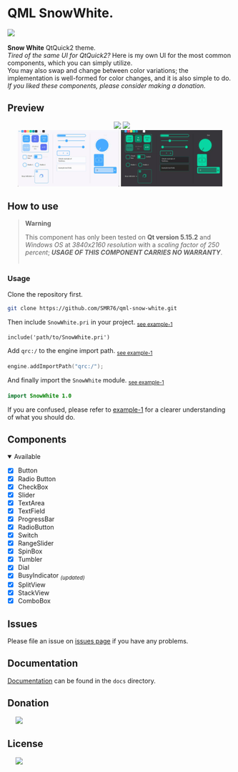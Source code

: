 # QML SnowWhite.

<img src="https://img.shields.io/badge/version-1.0.2-37c248"><br>

**Snow White** QtQuick2 theme.<br>
*Tired of the same UI for QtQuick2?* Here is my own UI for the most common components, which you can simply utilize.<br>
You may also swap and change between color variations; the implementation is well-formed for color changes, and it is also simple to do.<br>
*If you liked these components, please consider making a donation.*
## Preview

<div align="center">&nbsp;
<img src="https://img.shields.io/badge/light-blue-49aaff">
<img src="https://img.shields.io/badge/dark-green-08d7a1"><br>
<img src="extra/preview/preview-1.webp" width="45%">
<img src="extra/preview/preview-2.webp" width="45%">
</div>

## How to use
> **Warning**
>
> This component has only been tested on **Qt version 5.15.2** and *Windows OS* at *3840x2160 resolution* with a *scaling factor of 250 percent*; ***USAGE OF THIS COMPONENT CARRIES NO WARRANTY***.<br>&nbsp;

### Usage

Clone the repository first.

```bash
git clone https://github.com/SMR76/qml-snow-white.git
```

Then include `SnowWhite.pri` in your project. <sub>[see example-1](example/example-1/example-1.pro#L11)</sub>

```make
include('path/to/SnowWhite.pri')
```

Add `qrc:/` to the engine import path. <sub>[see example-1](example/example-1/main.cpp#L17)</sub>

```cpp
engine.addImportPath("qrc:/");
```

And finally import the `SnowWhite` module. <sub>[see example-1](example/example-1/main.qml#L6)</sub>

```qml
import SnowWhite 1.0
```

If you are confused, please refer to [example-1](example/example-1/) for a clearer understanding of what you should do.

## Components

<details open>
<summary> Available</summary>

- [x] Button
- [x] Radio Button
- [x] CheckBox
- [x] Slider
- [x] TextArea
- [x] TextField
- [x] ProgressBar
- [x] RadioButton
- [x] Switch
- [x] RangeSlider
- [x] SpinBox
- [x] Tumbler
- [x] Dial
- [x] BusyIndicator <sub>*(updated)*</sub>
- [x] SplitView
- [x] StackView
- [x] ComboBox

</details>

## Issues

Please file an issue on [issues page](https://github.com/SMR76/qml-snow-white/issues) if you have any problems.

## Documentation

[Documentation](docs/README.md) can be found in the `docs` directory.

## Donation

&emsp; <a href="https://www.blockchain.com/bch/address/bitcoincash:qrnwtxsk79kv6mt2hv8zdxy3phkqpkmcxgjzqktwa3">
<img src="https://img.shields.io/badge/BCH-Donate-f0992e?logo=BitcoinCash&logoColor=f0992e"></a>

## License

&emsp; <a href="https://spdx.org/licenses/GPL-3.0-or-later.html">
<img src="https://img.shields.io/badge/license-LGPLv3-37c248"></a>
